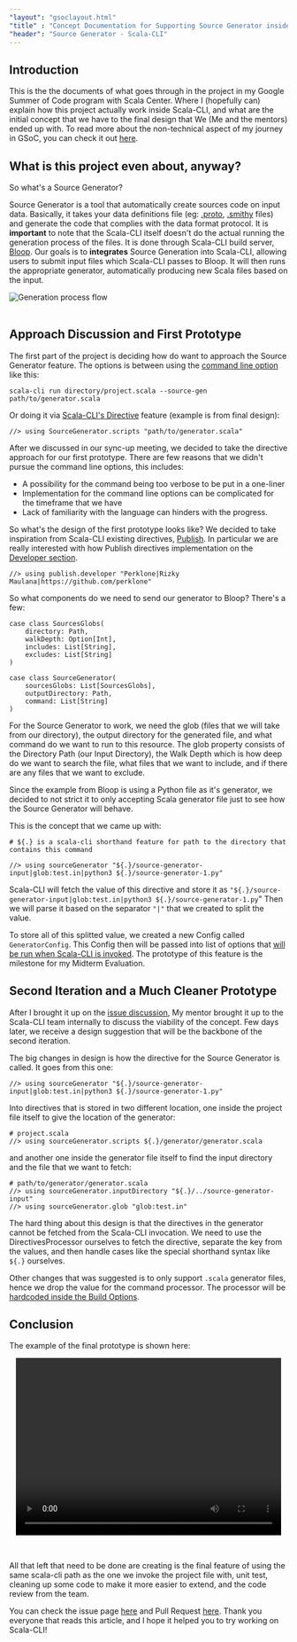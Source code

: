 ```yaml
---
"layout": "gsoclayout.html"
"title" : "Concept Documentation for Supporting Source Generator inside Scala-CLI"
"header": "Source Generator - Scala-CLI"
---
```


## Introduction

This is the the documents of what goes through in the project in my Google Summer of Code program with Scala Center. Where I (hopefully can) explain how this project actually work inside Scala-CLI, and what are the initial concept that we have to the final design that We (Me and the mentors) ended up with. To read more about the non-technical aspect of my journey in GSoC, you can check it out [here]("https://miggy.moe/gsoc24/story").

## What is this project even about, anyway?

So what's a Source Generator? 

Source Generator is a tool that automatically create sources code on input data. Basically, it takes your data definitions file (eg: [.proto]("https://protobuf.dev/getting-started/gotutorial/"), [.smithy]("https://smithy.io/2.0/ts-ssdk/handlers.html") files) and generate the code that complies with the data format protocol. It is **important** to note that the Scala-CLI itself doesn't do the actual running the generation process of the files. It is done through Scala-CLI build server, [Bloop]("https://scalacenter.github.io/bloop/"). Our goals is to **integrates** Source Generation into Scala-CLI, allowing users to submit input files which Scala-CLI passes to Bloop. It will then runs the appropriate generator, automatically producing new Scala files based on the input.

![Generation process flow](../../img/gsoc24/technical-1.png)
<br></br>

## Approach Discussion and First Prototype

The first part of the project is deciding how do want to approach the Source Generator feature. The options is between using the [command line option]("https://scala-cli.virtuslab.org/docs/reference/cli-options") like this:

```
scala-cli run directory/project.scala --source-gen path/to/generator.scala
```

Or doing it via [Scala-CLI's Directive]("https://scala-cli.virtuslab.org/docs/reference/directives") feature (example is from final design):

```
//> using SourceGenerator.scripts "path/to/generator.scala"
```

After we discussed in our sync-up meeting, we decided to take the directive approach for our first prototype. There are few reasons that we didn't pursue the command line options, this includes:
- A possibility for the command being too verbose to be put in a one-liner
- Implementation for the command line options can be complicated for the timeframe that we have
- Lack of familiarity with the language can hinders with the progress.

So what's the design of the first prototype looks like? We decided to take inspiration from Scala-CLI existing directives, [Publish]("https://scala-cli.virtuslab.org/docs/reference/directives#publish"). In particular we are really interested with how Publish directives implementation on the [Developer section]("https://scala-cli.virtuslab.org/docs/reference/directives#publish").
```
//> using publish.developer "Perklone|Rizky Maulana|https://github.com/perklone"
```

So what components do we need to send our generator to Bloop? There's a few:
```
case class SourcesGlobs(
    directory: Path,
    walkDepth: Option[Int],
    includes: List[String],
    excludes: List[String]
)

case class SourceGenerator(
    sourcesGlobs: List[SourcesGlobs],
    outputDirectory: Path,
    command: List[String]
)
```

For the Source Generator to work, we need the glob (files that we will take from our directory), the output directory for the generated file, and what command do we want to run to this resource. The glob property consists of the Directory Path (our Input Directory), the Walk Depth which is how deep do we want to search the file, what files that we want to include, and if there are any files that we want to exclude.

Since the example from Bloop is using a Python file as it's generator, we decided to not strict it to only accepting Scala generator file just to see how the Source Generator will behave.

This is the concept that we came up with:

```
# ${.} is a scala-cli shorthand feature for path to the directory that contains this command

//> using sourceGenerator "${.}/source-generator-input|glob:test.in|python3 ${.}/source-generator-1.py"
```

Scala-CLI will fetch the value of this directive and store it as `"${.}/source-generator-input|glob:test.in|python3 ${.}/source-generator-1.py`" Then we will parse it based on the separator `"|"` that we created to split the value. 

To store all of this splitted value, we created a new Config called `GeneratorConfig`. This Config then will be passed into list of options that [will be run when Scala-CLI is invoked]("https://github.com/Perklone/scala-cli/blob/e2c50093ca068858ebdc04c7f916750f6c288949/modules/build/src/main/scala/scala/build/Project.scala#L90"). The prototype of this feature is the milestone for my Midterm Evaluation.

## Second Iteration and a Much Cleaner Prototype

After I brought it up on the [issue discussion]("https://github.com/VirtusLab/scala-cli/issues/610#issuecomment-2233147577"), My mentor brought it up to the Scala-CLI team internally to discuss the viability of the concept. Few days later, we receive a design suggestion that will be the backbone of the second iteration.

The big changes in design is how the directive for the Source Generator is called. It goes from this one:
```
//> using sourceGenerator "${.}/source-generator-input|glob:test.in|python3 ${.}/source-generator-1.py"
```

Into directives that is stored in two different location, one inside the project file itself to give the location of the generator:
```
# project.scala
//> using sourceGenerator.scripts ${.}/generator/generator.scala
```

and another one inside the generator file itself to find the input directory and the file that we want to fetch:
```
# path/to/generator/generator.scala
//> using sourceGenerator.inputDirectory "${.}/../source-generator-input"
//> using sourceGenerator.glob "glob:test.in"
```

The hard thing about this design is that the directives in the generator cannot be fetched from the Scala-CLI invocation. We need to use the DirectivesProcessor ourselves to fetch the directive, separate the key from the values, and then handle cases like the special shorthand syntax like `${.}` ourselves.

Other changes that was suggested is to only support `.scala` generator files, hence we drop the value for the command processor. The processor will be [hardcoded inside the Build Options]("https://github.com/Perklone/scala-cli/blob/main/modules/build/src/main/scala/scala/build/Project.scala#L69"). 

## Conclusion

The example of the final prototype is shown here:

<video style="display: block;margin: auto;padding-bottom: 2rem;" width="480" height="320" controls>
  <source src="../../img/gsoc24/scala-cli-demo.mp4" type="video/mp4">
</video>

All that left that need to be done are creating is the final feature of using the same scala-cli path as the one we invoke the project file with, unit test, cleaning up some code to make it more easier to extend, and the code review from the team.

You can check the issue page [here]("https://github.com/VirtusLab/scala-cli/issues/610") and Pull Request [here]("https://github.com/VirtusLab/scala-cli/pull/3033"). Thank you everyone that reads this article, and I hope it helped you to try working on Scala-CLI!